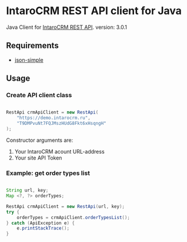 IntaroCRM REST API client for Java
==================================

Java Client for [IntaroCRM REST API](http://docs.intarocrm.ru/rest-api/).
version: 3.0.1

Requirements
------------
* [json-simple](https://code.google.com/p/json-simple/)

Usage
------------

### Create API client class

``` java

RestApi crmApiClient = new RestApi(
    "https://demo.intarocrm.ru",
    "T9DMPvuNt7FQJMszHUdG8Fkt6xHsqngH"
);
```
Constructor arguments are:

1. Your IntaroCRM acount URL-address
2. Your site API Token

### Example: get order types list

``` java

String url, key;
Map <?, ?> orderTypes;

RestApi crmApiClient = new RestApi(url, key);
try {
    orderTypes = crmApiClient.orderTypesList();
} catch (ApiException e) {
    e.printStackTrace();
}

```